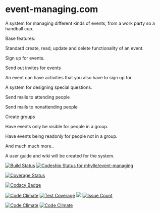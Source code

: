 # event-managing.com
A system for managing different kinds of events, from a work party so a handball cup.

Base features:

Standard create, read, update and delete functionality of an event.

Sign up for events.

Send out invites for events

An event can have activities that you also have to sign up for.

A system for designing special questions.

Send mails to attending people

Send mails to nonattending people

Create groups

Have events only be visible for people in a group.

Have events being readonly for people not in a group.

And much much more..

A user guide and wiki will be created for the system.

[![Build Status](https://travis-ci.org/mhylle/event-managing.svg)](https://travis-ci.org/mhylle/event-managing) [ ![Codeship Status for mhylle/event-managing](https://codeship.com/projects/3139fa60-a0ce-0133-aeb1-76eadfcae33d/status?branch=master)](https://codeship.com/projects/128262)

[![Coverage Status](https://coveralls.io/repos/github/mhylle/event-managing/badge.svg?branch=master)](https://coveralls.io/github/mhylle/event-managing?branch=master)

[![Codacy Badge](https://api.codacy.com/project/badge/grade/a9c4f05804814191abe13d71aba0fb97)](https://www.codacy.com/app/mhylle/event-managing)

[![Code Climate](https://codeclimate.com/github/mhylle/event-managing/badges/gpa.svg)](https://codeclimate.com/github/mhylle/event-managing)
[![Test Coverage](https://codeclimate.com/github/mhylle/event-managing/badges/coverage.svg)](https://codeclimate.com/github/mhylle/event-managing/coverage)
<a href="https://codeclimate.com/github/mhylle/event-managing/coverage"><img src="https://codeclimate.com/github/mhylle/event-managing/badges/coverage.svg" /></a>
[![Issue Count](https://codeclimate.com/github/mhylle/event-managing/badges/issue_count.svg)](https://codeclimate.com/github/mhylle/event-managing)


[![Code Climate](https://codeclimate.com/github/mhylle/event-managing/badges/gpa.svg)](https://codeclimate.com/github/mhylle/event-managing)
[![Code Climate](https://codeclimate.com/github/mhylle/event-managing/badges/coverage.svg)](https://codeclimate.com/github/mhylle/event-managing/coverage)
